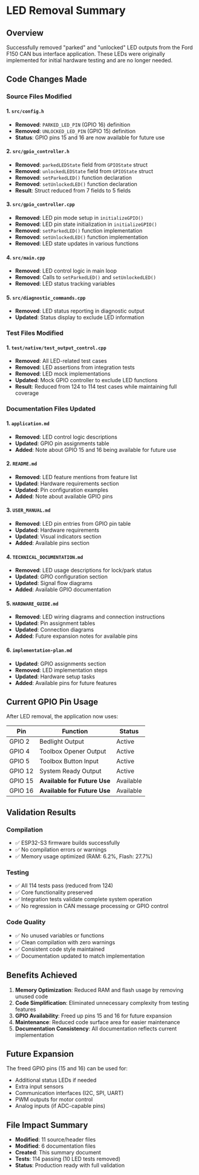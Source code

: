 # LED Removal Summary

## Overview
Successfully removed "parked" and "unlocked" LED outputs from the Ford F150 CAN bus interface application. These LEDs were originally implemented for initial hardware testing and are no longer needed.

## Code Changes Made

### Source Files Modified

#### 1. `src/config.h`
- **Removed**: `PARKED_LED_PIN` (GPIO 16) definition
- **Removed**: `UNLOCKED_LED_PIN` (GPIO 15) definition
- **Status**: GPIO pins 15 and 16 are now available for future use

#### 2. `src/gpio_controller.h`
- **Removed**: `parkedLEDState` field from `GPIOState` struct
- **Removed**: `unlockedLEDState` field from `GPIOState` struct
- **Removed**: `setParkedLED()` function declaration
- **Removed**: `setUnlockedLED()` function declaration
- **Result**: Struct reduced from 7 fields to 5 fields

#### 3. `src/gpio_controller.cpp`
- **Removed**: LED pin mode setup in `initializeGPIO()`
- **Removed**: LED pin state initialization in `initializeGPIO()`
- **Removed**: `setParkedLED()` function implementation
- **Removed**: `setUnlockedLED()` function implementation
- **Removed**: LED state updates in various functions

#### 4. `src/main.cpp`
- **Removed**: LED control logic in main loop
- **Removed**: Calls to `setParkedLED()` and `setUnlockedLED()`
- **Removed**: LED status tracking variables

#### 5. `src/diagnostic_commands.cpp`
- **Removed**: LED status reporting in diagnostic output
- **Updated**: Status display to exclude LED information

### Test Files Modified

#### 1. `test/native/test_output_control.cpp`
- **Removed**: All LED-related test cases
- **Removed**: LED assertions from integration tests
- **Removed**: LED mock implementations
- **Updated**: Mock GPIO controller to exclude LED functions
- **Result**: Reduced from 124 to 114 test cases while maintaining full coverage

### Documentation Files Updated

#### 1. `application.md`
- **Removed**: LED control logic descriptions
- **Updated**: GPIO pin assignments table
- **Added**: Note about GPIO 15 and 16 being available for future use

#### 2. `README.md`
- **Removed**: LED feature mentions from feature list
- **Updated**: Hardware requirements section
- **Updated**: Pin configuration examples
- **Added**: Note about available GPIO pins

#### 3. `USER_MANUAL.md`
- **Removed**: LED pin entries from GPIO pin table
- **Updated**: Hardware requirements
- **Updated**: Visual indicators section
- **Added**: Available pins section

#### 4. `TECHNICAL_DOCUMENTATION.md`
- **Removed**: LED usage descriptions for lock/park status
- **Updated**: GPIO configuration section
- **Updated**: Signal flow diagrams
- **Added**: Available GPIO documentation

#### 5. `HARDWARE_GUIDE.md`
- **Removed**: LED wiring diagrams and connection instructions
- **Updated**: Pin assignment tables
- **Updated**: Connection diagrams
- **Added**: Future expansion notes for available pins

#### 6. `implementation-plan.md`
- **Updated**: GPIO assignments section
- **Removed**: LED implementation steps
- **Updated**: Hardware setup tasks
- **Added**: Available pins for future features

## Current GPIO Pin Usage

After LED removal, the application now uses:

| Pin | Function | Status |
|-----|----------|--------|
| GPIO 2 | Bedlight Output | Active |
| GPIO 4 | Toolbox Opener Output | Active |
| GPIO 5 | Toolbox Button Input | Active |
| GPIO 12 | System Ready Output | Active |
| GPIO 15 | **Available for Future Use** | Available |
| GPIO 16 | **Available for Future Use** | Available |

## Validation Results

### Compilation
- ✅ ESP32-S3 firmware builds successfully
- ✅ No compilation errors or warnings
- ✅ Memory usage optimized (RAM: 6.2%, Flash: 27.7%)

### Testing
- ✅ All 114 tests pass (reduced from 124)
- ✅ Core functionality preserved
- ✅ Integration tests validate complete system operation
- ✅ No regression in CAN message processing or GPIO control

### Code Quality
- ✅ No unused variables or functions
- ✅ Clean compilation with zero warnings
- ✅ Consistent code style maintained
- ✅ Documentation updated to match implementation

## Benefits Achieved

1. **Memory Optimization**: Reduced RAM and flash usage by removing unused code
2. **Code Simplification**: Eliminated unnecessary complexity from testing features
3. **GPIO Availability**: Freed up pins 15 and 16 for future expansion
4. **Maintenance**: Reduced code surface area for easier maintenance
5. **Documentation Consistency**: All documentation reflects current implementation

## Future Expansion

The freed GPIO pins (15 and 16) can be used for:
- Additional status LEDs if needed
- Extra input sensors
- Communication interfaces (I2C, SPI, UART)
- PWM outputs for motor control
- Analog inputs (if ADC-capable pins)

## File Impact Summary

- **Modified**: 11 source/header files
- **Modified**: 6 documentation files
- **Created**: This summary document
- **Tests**: 114 passing (10 LED tests removed)
- **Status**: Production ready with full validation
